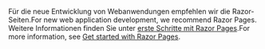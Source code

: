 <span data-ttu-id="5d577-101">Für die neue Entwicklung von Webanwendungen empfehlen wir die Razor-Seiten.</span><span class="sxs-lookup"><span data-stu-id="5d577-101">For new web application development, we recommend Razor Pages.</span></span> <span data-ttu-id="5d577-102">Weitere Informationen finden Sie unter [erste Schritte mit Razor Pages](/aspnet/core/tutorials/razor-pages/razor-pages-start).</span><span class="sxs-lookup"><span data-stu-id="5d577-102">For more information, see [Get started with Razor Pages](/aspnet/core/tutorials/razor-pages/razor-pages-start).</span></span>